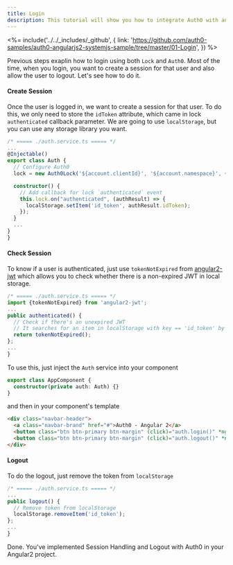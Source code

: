 ```yaml
---
title: Login
description: This tutorial will show you how to integrate Auth0 with angular2 to add session handling and logout to your web app.
---
```


<%= include('../../_includes/_github', {
  link: 'https://github.com/auth0-samples/auth0-angularjs2-systemjs-sample/tree/master/01-Login',
}) %>

Previous steps exaplin how to login using both `Lock` and `Auth0`. Most of the time, when you login, you want to create a session for that user and also allow the user to logout. Let's see how to do it. 


#### Create Session

Once the user is logged in, we want to create a session for that user. To do this, we only need to store the `idToken` attribute, which came in lock `authenticated` callback parameter. 
We are going to use `localStorage`, but you can use any storage library you want.

```typescript
/* ===== ./auth.service.ts ===== */
...
@Injectable()
export class Auth {
  // Configure Auth0
  lock = new Auth0Lock('${account.clientId}', '${account.namespace}', {});

  constructor() {
    // Add callback for lock `authenticated` event
    this.lock.on("authenticated", (authResult) => {
      localStorage.setItem('id_token', authResult.idToken);
    });
  }
  ...
}
}
```

#### Check Session

To know if a user is authenticated, just use `tokenNotExpired` from [angular2-jwt](https://github.com/auth0/angular2-jwt) which allows you to check whether there is a non-expired JWT in local storage.

```typescript
/* ===== ./auth.service.ts ===== */
import {tokenNotExpired} from 'angular2-jwt';
...
public authenticated() {
  // Check if there's an unexpired JWT
  // It searches for an item in localStorage with key == 'id_token' by default
  return tokenNotExpired();
};
...
}
```

To use this, just inject the `Auth` service into your component

```typescript
export class AppComponent {
  constructor(private auth: Auth) {}
}
``` 

and then in your component's template

```html
<div class="navbar-header">
  <a class="navbar-brand" href="#">Auth0 - Angular 2</a>
  <button class="btn btn-primary btn-margin" (click)="auth.login()" *ngIf="!auth.authenticated()">Log In</button>
  <button class="btn btn-primary btn-margin" (click)="auth.logout()" *ngIf="auth.authenticated()">Log Out</button>
</div>

```
#### Logout

To do the logout, just remove the token from `localStorage`

```typescript
/* ===== ./auth.service.ts ===== */
...
public logout() {
  // Remove token from localStorage
  localStorage.removeItem('id_token');
};
...
}
```


Done. You've implemented Session Handling and Logout with Auth0 in your Angular2 project.